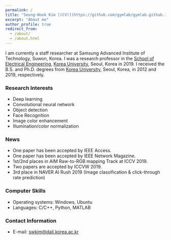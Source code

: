 ```yaml
---
permalink: /
title: "Seung-Wook Kim [(CV)](https://github.com/gymlab/gymlab.github.io/raw/master/files/cv_swkim_ku.pdf)"
excerpt: "About me"
author_profile: true
redirect_from:
  - /about/
  - /about.html
---
```


I am currently a staff researcher at Samsung Advanced Institute of Technology, Suwon, Korea. I was a research professor in the [School of Electrical Engineering](https://ee.korea.ac.kr/), [Korea University](http://korea.ac.kr/mbshome/mbs/university/), Seoul, Korea in 2019. I received the B.S. and Ph.D. degrees from [Korea University](http://korea.ac.kr/mbshome/mbs/university/), Seoul, Korea, in 2012 and 2019, respectively.

### Research Interests
* Deep learning
* Convolutional neural network
* Object detection
* Face Recognition
* Image color enhancement
* Illumination/color normalization

### News
* One paper has been accepted by IEEE Access.
* One paper has been accepted by IEEE Network Magazine.
* 1st/2nd places in AIM Raw-to-RGB mapping Track at ICCV 2019.
* Two papers are accepted by ICCVW 2019.
* 3rd place in NAVER AI Rush 2019 (Image classification & click-through rate prediction)

### Computer Skills
* Operating systems: Windows, Ubuntu
* Languages: C/C++, Python, MATLAB

### Contact Information
* E-mail: swkim@dali.korea.ac.kr
